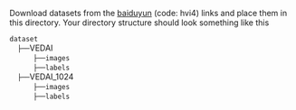 Download datasets from the [baiduyun](https://pan.baidu.com/s/1L0SWi5AQA6ZK9jDIWRY7Fg) (code: hvi4) links and place them in this directory. Your directory structure should look something like this

  `dataset` <br/>
  `├──`VEDAI  <br/>
      `├──images`   <br/>
      `├──labels`  <br/>
  `├──`VEDAI_1024 <br/>
      `├──images`   <br/>
      `├──labels`  <br/>
